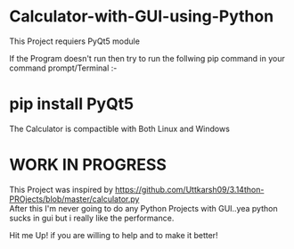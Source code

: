 # Calculator-with-GUI-using-Python

This Project requiers PyQt5 module

  If the Program doesn't run then try to run the follwing pip command in your command prompt/Terminal :-
  # pip install PyQt5

The Calculator is compactible with Both Linux and Windows 
# WORK IN PROGRESS

This Project was inspired by https://github.com/Uttkarsh09/3.14thon-PROjects/blob/master/calculator.py \
After this I'm never going to do any Python Projects with GUI..yea python sucks in gui but i really like the performance.

Hit me Up! if you are willing to help and to make it better!

